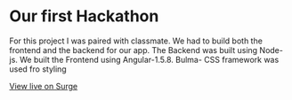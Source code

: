 # Our first Hackathon

For this project I was paired with classmate. We had to build both the frontend and the backend for our app. 
The Backend was built using Node-js. 
We built the Frontend using Angular-1.5.8.
Bulma- CSS framework was used fro styling


[View live on Surge](http://tiy-lelawalker-hackathon-frontend.surge.sh)
